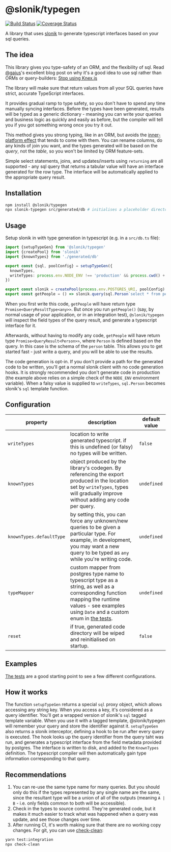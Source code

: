 # @slonik/typegen

[![Build Status](https://travis-ci.org/mmkal/slonik-tools.svg?branch=master)](https://travis-ci.org/mmkal/slonik-tools)
[![Coverage Status](https://coveralls.io/repos/github/mmkal/slonik-tools/badge.svg?branch=master)](https://coveralls.io/github/mmkal/slonik-tools?branch=master)

A library that uses [slonik](https://npmjs.com/package/slonik) to generate typescript interfaces based on your sql queries.

## The idea

This library gives you type-safety of an ORM, and the flexibility of sql. Read [@gajus](https://github.com/gajus)'s excellent blog post on why it's a good idea to use sql rather than ORMs or query-builders: [Stop using Knex.js](https://medium.com/@gajus/bf410349856c)

The library will make sure that return values from all your SQL queries have strict, accurate TypeScript interfaces.

It provides gradual ramp to type safety, so you don't have to spend any time manually syncing interfaces. Before the types have been generated, results will be typed as a generic dictionary - meaning you can write your queries and business logic as quickly and easily as before, but the compiler will tell you if you got something wrong once you try it out.

This method gives you strong typing, like in an ORM, but avoids the [inner-platform effect](https://en.wikipedia.org/wiki/Inner-platform_effect) that tends to come with them. You can rename columns, do any kinds of join you want, and the types generated will be based on the _query_, not the _table_, so you won't be limited by ORM feature-sets.

Simple select statements, joins, and updates/inserts using `returning` are all supported - any sql query that returns a tabular value will have an interface generated for the row type. The interface will be automatically applied to the appropriate query result.

## Installation

```bash
npm install @slonik/typegen
npx slonik-typegen src/generated/db # initialises a placeholder directory for generated types
```

## Usage

Setup slonik in with type generation in typescript (e.g. in a `src/db.ts` file):

```typescript
import {setupTypeGen} from '@slonik/typegen'
import {createPool} from 'slonik'
import {knownTypes} from './generated/db'

export const {sql, poolConfig} = setupTypeGen({
  knownTypes,
  writeTypes: process.env.NODE_ENV !== 'production' && process.cwd() + '/src/generated/db',
})

export const slonik = createPool(process.env.POSTGRES_URI, poolConfig)
export const getPeople = () => slonik.query(sql.Person`select * from person limit 2`)
```

When you first write this code, `getPeople` will have return type `Promise<QueryResultType<any>>`.
But once you run `getPeople()` (say, by normal usage of your application, or in an integration test), `@slonik/typegen` will inspect the field types of the query result, and generate a typescript interface for it.

Afterwards, without having to modify any code, `getPeople` will have return type `Promise<QueryResult<Person>>`, where `Person` is defined based on the query. In this case is the schema of the `person` table. This allows you to get started fast - just write a query, and you will be able to use the results.

The code generation is opt-in. If you don't provide a path for the generated code to be written, you'll get a normal slonik client with no code generation hooks. It is strongly recommended you don't generate code in production (the example above relies on a simple check of the `NODE_ENV` environment variable). When a falsy value is supplied to `writeTypes`, `sql.Person` becomes slonik's `sql` template function.

## Configuration

| property | description | default value |
|--------|------------|-------------|
| `writeTypes` | location to write generated typescript. if this is undefined (or falsy) no types will be written. | `false` |
| `knownTypes` | object produced by the library's codegen. By referencing the export produced in the location set by `writeTypes`, types will gradually improve without adding any code per query. | `undefined` |
| `knownTypes.defaultType` | by setting this, you can force any unknown/new queries to be given a particular type. For example, in development, you may want a new query to be typed as `any` while you're writing code. | `undefined` |
| `typeMapper` | custom mapper from postgres type name to typescript type as a string, as well as a corresponding function mapping the runtime values - see examples using `Date` and a custom enum in [the tests](https://github.com/mmkal/slonik-tools/blob/master/packages/typegen/test/index.test.ts). | `undefined` |
| `reset` | if true, generated code directory will be wiped and reinitialised on startup. | `false` |

## Examples

[The tests](https://github.com/mmkal/slonik-tools/blob/master/packages/typegen/test/index.test.ts) are a good starting point to see a few different configurations.

## How it works

The function `setupTypeGen` returns a special `sql` proxy object, which allows accessing any string key. When you access a key, it's considered as a query identifier. You'll get a wrapped version of slonik's `sql` tagged template variable. When you use it with a tagged template, @slonik/typegen will remember your query and store the identifier against it. `setupTypeGen` also returns a slonik interceptor, defining a hook to be run after every query is executed. The hook looks up the query identifier from the query taht was run, and generates a typescript interface from the field metadata provided by postgres. The interface is written to disk, and added to the `KnownTypes` definition. The typescript compiler will then automatically gain type information corresponding to that query.

## Recommendations

1. You can re-use the same type name for many queries. But you should only do this if the types represented by any single name are the same, since the resultant type will be a union of all of the outputs (meaning `A | B` - i.e. only fields common to both will be accessible).
1. Check in the types to source control. They're generated code, but it makes it much easier to track what was happened when a query was update, and see those changes over time.
1. After running CI, it's worth making sure that there are no working copy changes. For git, you can use [check-clean](https://npmjs.com/package/check-clean):

```sh
yarn test:integration
npx check-clean
```
